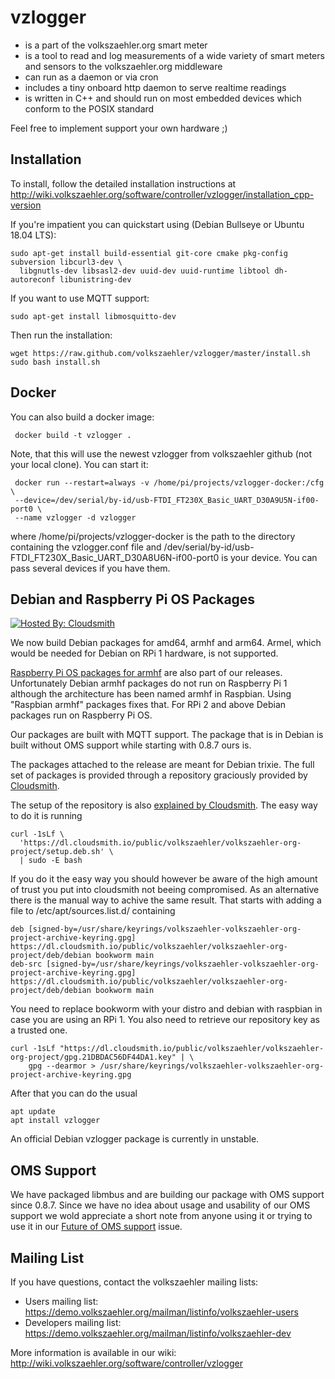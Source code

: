 vzlogger
=========
  * is a part of the volkszaehler.org smart meter
  * is a tool to read and log measurements of a wide variety of smart meters and sensors to the volkszaehler.org middleware
  * can run as a daemon or via cron
  * includes a tiny onboard http daemon to serve realtime readings
  * is written in C++ and should run on most embedded devices which conform to the POSIX standard

Feel free to implement support your own hardware ;)

Installation
---------------
To install, follow the detailed installation instructions at http://wiki.volkszaehler.org/software/controller/vzlogger/installation_cpp-version

If you're impatient you can quickstart using (Debian Bullseye or Ubuntu 18.04 LTS):

    sudo apt-get install build-essential git-core cmake pkg-config subversion libcurl3-dev \
      libgnutls-dev libsasl2-dev uuid-dev uuid-runtime libtool dh-autoreconf libunistring-dev

If you want to use MQTT support:

    sudo apt-get install libmosquitto-dev

Then run the installation:

    wget https://raw.github.com/volkszaehler/vzlogger/master/install.sh
    sudo bash install.sh
    
Docker
------

You can also build a docker image:

     docker build -t vzlogger .
     
Note, that this will use the newest vzlogger from volkszaehler github (not your local clone).
You can start it:

     docker run --restart=always -v /home/pi/projects/vzlogger-docker:/cfg \
     --device=/dev/serial/by-id/usb-FTDI_FT230X_Basic_UART_D30A9U5N-if00-port0 \
     --name vzlogger -d vzlogger

where /home/pi/projects/vzlogger-docker is the path to the directory containing the vzlogger.conf file and
/dev/serial/by-id/usb-FTDI_FT230X_Basic_UART_D30A8U6N-if00-port0 is your device. You can pass several devices if you have them.

Debian and Raspberry Pi OS Packages
-------------

[![Hosted By: Cloudsmith](https://img.shields.io/badge/OSS%20hosting%20by-cloudsmith-blue?logo=cloudsmith&style=flat-square)](https://cloudsmith.com)

We now build Debian packages for amd64, armhf and arm64. Armel, which would be
needed for Debian on RPi 1 hardware, is not supported.

[Raspberry Pi OS packages for armhf](
https://cloudsmith.io/~volkszaehler/repos/volkszaehler-org-project/packages/?q=distribution%3Araspbian+AND+architecture%3Aarmhf) 
are also part of our releases. Unfortunately 
Debian armhf packages do not run on Raspberry Pi 1 although the architecture 
has been named armhf in Raspbian. Using "Raspbian armhf" packages fixes that.
For RPi 2 and above Debian packages run on Raspberry Pi OS. 

Our packages are built with MQTT support. The package that is in Debian is 
built without OMS support while starting with 0.8.7 ours is. 

The packages attached to the release are meant for Debian trixie. The full set
of packages is provided through a repository graciously provided by 
[Cloudsmith](https://cloudsmith.com).

The setup of the repository is also 
[explained by Cloudsmith](https://cloudsmith.io/~volkszaehler/repos/volkszaehler-org-project/setup/#formats-deb).
The easy way to do it is running 
```
curl -1sLf \
  'https://dl.cloudsmith.io/public/volkszaehler/volkszaehler-org-project/setup.deb.sh' \
  | sudo -E bash
```
If you do it the easy way you should however be aware of the high amount of 
trust you put into cloudsmith not beeing compromised. As an alternative there 
is the manual way to achive the same result. That starts with adding a file to
/etc/apt/sources.list.d/ containing
```
deb [signed-by=/usr/share/keyrings/volkszaehler-volkszaehler-org-project-archive-keyring.gpg] https://dl.cloudsmith.io/public/volkszaehler/volkszaehler-org-project/deb/debian bookworm main
deb-src [signed-by=/usr/share/keyrings/volkszaehler-volkszaehler-org-project-archive-keyring.gpg] https://dl.cloudsmith.io/public/volkszaehler/volkszaehler-org-project/deb/debian bookworm main
```
You need to replace bookworm with your distro and debian with raspbian in case
you are using an RPi 1. You also need to retrieve our repository key as a 
trusted one. 
```
curl -1sLf "https://dl.cloudsmith.io/public/volkszaehler/volkszaehler-org-project/gpg.21DBDAC56DF44DA1.key" | \
	gpg --dearmor > /usr/share/keyrings/volkszaehler-volkszaehler-org-project-archive-keyring.gpg
```

After that you can do the usual
```
apt update
apt install vzlogger
```

An official Debian vzlogger package is currently in unstable.

OMS Support
-------------

We have packaged libmbus and are building our package with OMS support since 
0.8.7. Since we have no idea about usage and usability of our OMS support we
wold appreciate a short note from anyone using it or trying to use it in our 
[Future of OMS support](https://github.com/volkszaehler/vzlogger/issues/650) 
issue.


Mailing List
-------------
If you have questions, contact the volkszaehler mailing lists:

  * Users mailing list: https://demo.volkszaehler.org/mailman/listinfo/volkszaehler-users
  * Developers mailing list: https://demo.volkszaehler.org/mailman/listinfo/volkszaehler-dev

More information is available in our wiki:
http://wiki.volkszaehler.org/software/controller/vzlogger
